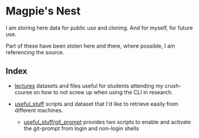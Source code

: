# Magpie's Nest

I am storing here data for public use and cloning. And for myself, for future use.

Part of these have been stolen here and there, where possible, I am referencing the source.

## Index

* [lectures](lectures/) datasets and files useful for students attending my crush-course on how to not screw up when using the CLI in research.

* [useful_stuff](useful_stuff/) scripts and dataset that I'd like to retrieve easily from different machines.
  - [useful_stuff/git_prompt](useful_stuff/git_prompt/) provides two scripts to enable and activate the git-prompt from login and non-login shells
